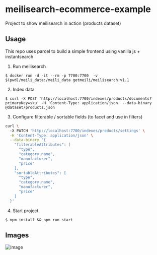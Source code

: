 # meilisearch-ecommerce-example
Project to show meilisearch in action (products dataset)

Usage
---
This repo uses parcel to build a simple frontend using vanilla js + instantsearch

1. Run meilisearch
```
$ docker run -d -it --rm -p 7700:7700  -v $(pwd)/meili_data:/meili_data getmeili/meilisearch:v1.1
```

2. Index data
```
$ curl -X POST 'http://localhost:7700/indexes/products/documents?primaryKey=sku' -H 'Content-Type: application/json' --data-binary @dataset/products.json
```

3. Configure filterable / sortable fields (to facet and use in filters)
```bash
curl \                                                                             
  -X PATCH 'http://localhost:7700/indexes/products/settings' \
  -H 'Content-Type: application/json' \
  --data-binary '{
    "filterableAttributes": [
      "type",
      "category.name",
      "manufacturer",
      "price"
    ],
    "sortableAttributes": [
      "type",
      "category.name",
      "manufacturer",
      "price"
    ]
  }'
```
4. Start project
```
$ npm install && npm run start
```

Images
---
![image](https://github.com/girorme/meilisearch-ecommerce-example/assets/54730507/8e8cf82f-8cd0-4714-9f9c-1410dea066ac)

